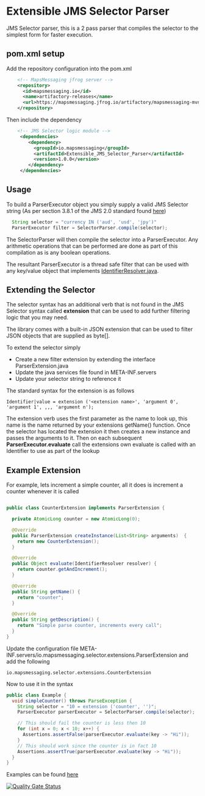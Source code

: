 # Extensible JMS Selector Parser
JMS Selector parser, this is a 2 pass parser that compiles the selector to the simplest form for faster execution.



## pom.xml setup

Add the repository configuration into the pom.xml
``` xml
    <!-- MapsMessaging jfrog server -->
    <repository>
      <id>mapsmessaging.io</id>
      <name>artifactory-releases</name>
      <url>https://mapsmessaging.jfrog.io/artifactory/mapsmessaging-mvn-prod</url>
    </repository>
```    

Then include the dependency
``` xml
    <!-- JMS Selector logic module -->
     <dependencies>    
        <dependency>
          <groupId>io.mapsmessaging</groupId>
          <artifactId>Extensible_JMS_Selector_Parser</artifactId>
          <version>1.0.0</version>
        </dependency>
     </dependencies>    
```    
    
## Usage

To build a ParserExecutor object you simply supply a valid JMS Selector string (As per section 3.8.1 of the JMS 2.0 standard found [here](https://download.oracle.com/otndocs/jcp/jms-2_0_rev_a-mrel-eval-spec/index.html))
```java
  String selector = "currency IN ('aud', 'usd', 'jpy')"
  ParserExecutor filter = SelectorParser.compile(selector);
```
The SelectorParser will then compile the selector into a ParserExecutor. Any arithmetic operations that can be performed are done as part of this compilation as is any boolean operations.

The resultant ParserExecutor is a thread safe filter that can be used with any key/value object that implements [IdentifierResolver.java](src/main/java/io/mapsmessaging/selector/IdentifierResolver.java).  


## Extending the Selector

The selector syntax has an additional verb that is not found in the JMS Selector syntax called <b>extension</b> that can be used to add further filtering logic that you may need.

The library comes with a built-in JSON extension that can be used to filter JSON objects that are supplied as byte[].

To extend the selector simply 

* Create a new filter extension by extending the interface ParserExtension.java
* Update the java services file found in META-INF.servers
* Update your selector string to reference it

The standard syntax for the extension is as follows

```text
Identifier|value = extension ('<extension name>', 'argument 0', 'argument 1', ,,, 'argument n');
```

The extension verb uses the first parameter as the name to look up, this name is the name returned by your extensions getName() function.
Once the selector has located the extension it then creates a new instance and passes the arguments to it. Then on each subsequent <b>ParserExecutor.evaluate</b> call the extensions own evaluate is called with an Identifier to use as part of the lookup


## Example Extension

For example, lets increment a simple counter, all it does is increment a counter whenever it is called

```java

public class CounterExtension implements ParserExtension {

  private AtomicLong counter = new AtomicLong(0);

  @Override
  public ParserExtension createInstance(List<String> arguments)  {
    return new CounterExtension();
  }

  @Override
  public Object evaluate(IdentifierResolver resolver) {
    return counter.getAndIncrement();
  }

  @Override
  public String getName() {
    return "counter";
  }

  @Override
  public String getDescription() {
    return "Simple parse counter, increments every call";
  }
}


```

Update the configuration file META-INF.servers/io.mapsmessaging.selector.extensions.ParserExtension and add the following

```properties
io.mapsmessaging.selector.extensions.CounterExtension
```

Now to use it in the syntax
```java
public class Example {
  void simpleCounter() throws ParseException {
    String selector = "10 = extension ('counter', '')";
    ParserExecutor parserExecutor = SelectorParser.compile(selector);

    // This should fail the counter is less then 10
    for (int x = 0; x < 10; x++) {
      Assertions.assertFalse(parserExecutor.evaluate(key -> "Hi"));
    }
    // This should work since the counter is in fact 10
    Assertions.assertTrue(parserExecutor.evaluate(key -> "Hi"));
  }
}
```



Examples can be found [here](src/examples/java/io/mapsmessaging/selector) 



[![Quality Gate Status](https://sonarcloud.io/api/project_badges/measure?project=Maps-Messaging_jms_selector&metric=alert_status)](https://sonarcloud.io/dashboard?id=Maps-Messaging_jms_selector)
